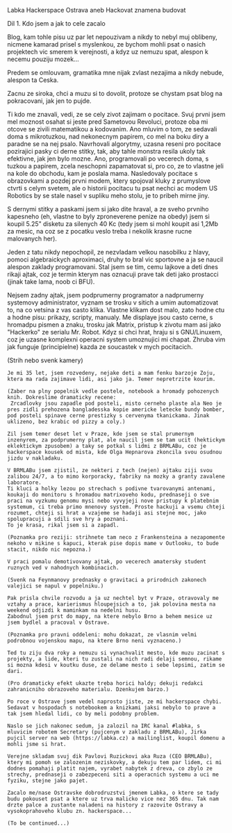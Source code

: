 Labka Hackerspace Ostrava
aneb Hackovat znamena budovat

Dil 1. Kdo jsem a jak to cele zacalo

Blog, kam tohle pisu uz par let nepouzivam a nikdy to nebyl muj oblibeny, nicmene kamarad prisel s myslenkou, ze bychom mohli psat o nasich projektech vic smerem k verejnosti, a kdyz uz nemuzu spat, alespon k necemu pouziju mozek...

Predem se omlouvam, gramatika mne nijak zvlast nezajima a nikdy nebude, alespon ta Ceska.



Zacnu ze siroka, chci a muzu si to dovolit, protoze se chystam psat blog na pokracovani, jak jen to pujde.

Ti kdo me znavali, vedi, ze se cely zivot zajimam o pocitace. Svuj prvni jsem mel moznost osahat si jeste pred Sametovou Revoluci, protoze oba mi otcove se zivili matematikou a kodovanim. Ano mluvim o tom, ze sedavali doma s mikrotuzkou, nad nekonecnym papirem, co mel na boku diry a paradne se na nej psalo.
Navrhovali algorytmy, uzasna reseni pro pocitace pozirajici pasky ci derne stitky, tak, aby tahle monstra resila ukoly tak efektivne, jak jen bylo mozne. Ano, programovali po vecerech doma, s tuzkou a papirem, zcela neschopni zapamatovat si, pro co, ze to vlastne jeli na kole do obchodu, kam je poslala mama. Nasledovaly pocitace s obrazovkami a pozdej prvni modem, ktery spojoval kluky z prumyslove ctvrti s celym svetem, ale o historii pocitacu tu psat nechci ac modem US Robotics by se stale nasel v supliku meho stolu, je to pribeh mirne jiny.

S dernymi stitky a paskami jsem si jako dite hraval, a ze sveho prvniho kapesneho (eh, vlastne to byly zproneverene penize na obedy) jsem si koupil 5.25" disketu za silenych 40 Kc (tedy jsem si mohl koupit asi 1,2Mb za mesic, na coz se z pocatku veslo treba i nekolik krasne rucne malovanych her).

Jeden z tatu nikdy nepochopil, ze nezvladam velkou nasobilku z hlavy, pomoci algebraickych aproximaci, druhy to bral vic sportovne a ja se naucil alespon zaklady programovani. Stal jsem se tim, cemu lajkove a deti dnes rikaji ajtak, coz je termin kterym nas oznacuji prave tak deti jako prostacci (jinak take lama, noob ci BFU).

Nejsem zadny ajtak, jsem podprumerny programator a nadprumerny systemovy administrator, vyznam se trosku v sitich a umim automatizovat to, na co vetsina z vas casto klika. Vlastne klikam dost malo, zato hodne ctu a hodne pisu: prikazy, scripty, manualy. Me displaye jsou casto cerne, s hromadpu pismen a znaku, trosku jak Matrix, pristup k zivotu mam asi jako "Hackerko" ze serialu Mr. Robot. Kdyz si chci hrat, hraju si s GNU/Linuxem, coz je uzasne komplexni operacni system umoznujici mi chapat. Zhruba vim jak funguje (principielne) kazda ze soucastek v mych pocitacich.

(Strih nebo svenk kamery)

	Je mi 35 let, jsem rozvedeny, nejake deti a mam fenku barzoje Zoju, ktera ma rada zajimave lidi, asi jako ja. Temer nepretrzite kourim.

	(Zaber na plny popelnik vedle postele, notebook a hromady pohozenych knih. Dokreslime dramaticky recene:
	 Zrcadlovky jsou zapadle pod posteli, misto cerneho plaste ala Neo je pres zidli prehozena bangladesska kopie americke letecke bundy bomber, pod posteli spinave cerne prestizky s cervenyma tkanickama. Jinak uklizeno, bez krabic od pizzy a coly.)

	Zil jsem temer deset let v Praze, kde jsem se stal prumernym inzenyrem, za podprumerny plat, ale naucil jsem se tam ucit (hektickym eklektickym zpusobem) a taky se potkal s lidmi z BRMLABu, coz je hackerspace kousek od mista, kde Olga Hepnarova zkoncila svou osudnou jizdu v nakladaku.

	V BRMLABu jsem zjistil, ze nekteri z tech (nejen) ajtaku ziji svou zalibou 24/7, a to mimo korporacky, fabriky na mozky a granty zavalene laboratore.
	Ti kluci a holky lezou po strechach s podivne tvarovanymi antenami, koukaji do monitoru s hromadou matrixoveho kodu, prednaseji o sve praci na vyzkumu genomu mysi nebo vyvyjeji nove pristupy k platebnim systemum, ci treba primo mnenovy system. Proste hackuji a vsemu chteji rozumet, chteji si hrat a vzajeme se hadaji asi stejne moc, jako spolupracuji a sdili sve hry a poznani.
	To je krasa, rikal jsem si a zapadl.

	(Poznamka pro reziji: strihnete tam neco z Frankensteina a nezapomente nekoho v mikine s kapuci, kterak pise dopis mame v Outlooku, to bude stacit, nikdo nic nepozna.)

	V praci pomalu demotivovany ajtak, po vecerech amatersky student ruznych ved v nahodnych kombinacich.

	(Svenk na Feynmanovy prednasky o gravitaci a prirodnich zakonech valejici se napul v popelniku.)

	Pak prisla chvile rozvodu a ja uz nechtel byt v Praze, otravovaly me vztahy a prace, karierismus hloupejsich a to, jak polovina mesta na weekend odjizdi k maminkam na nedelni husu.
	Zabodnul jsem prst do mapy, na ktere nebylo Brno a behem mesice uz jsem bydlel a pracoval v Ostrave.

	(Poznamka pro pravni oddeleni: mohu dokazat, ze vlasnim velmi podrobnou vojenskou mapu, na ktere Brno neni vyznaceno.)

	Ted tu ziju dva roky a nemuzu si vynachvalit mesto, kde muzu zacinat s projekty, a lide, kteri tu zustali na nich radi delaji semnou, rikame si mozna kdesi v koutku duse, ze delame mesto i sebe lepsimi, zatim se dari. 

	(Pro dramaticky efekt ukazte treba horici haldy; dekuji redakci zahranicniho obrazoveho materialu. Dzenkujem barzo.)

	Po roce v Ostrave jsem vedel naprosto jiste, ze mi hackerspace chybi. Sedavat v hospodach s notebookem a knizkami jaksi nebylo to prave a tak jsem hledal lidi, co by meli podobny problem.

	Naslo se jich nakonec sedum, ja zalozil na IRC kanal #labka, s mluvicim robotem Secretary (pujcenym v zakladu z BRMLABu), Jirka pujcil server na web (https://labka.cz) a mailinglist, koupil domenu a mohli jsme si hrat.

	Verejne skladam svuj dik Pavlovi Ruzickovi aka Ruza (CEO BRMLABu), ktery mi pomoh se zalozenim neziskovky, a dekuju tem par lidem, ci mi dodnes pomahaji platit najem, vyrabet nabytek z dreva, co zbylo ze strechy, prednaseji o zabezpeceni siti a operacnich systemu a uci me fyziku, stejne jako pajet.

	Zacalo me/nase Ostravske dobrodruzstvi jmenem Labka, o ktere se tady budu pokouset psat a ktere uz trva malicko vice nez 365 dnu. Tak nam drzte palce a zustante naladeni na history z razovite Ostravy a vysokoprahoveho klubu zn. hackerspace...

	(To be continued...)

